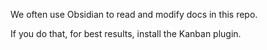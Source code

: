 We often use Obsidian to read and modify docs in this repo.

If you do that, for best results, install the Kanban plugin.
